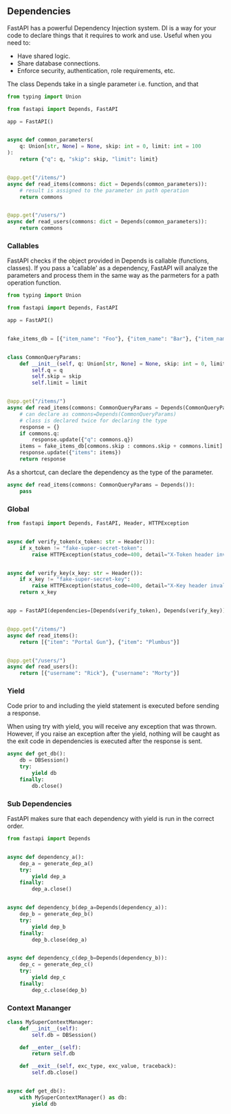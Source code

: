 ## Dependencies

FastAPI has a powerful Dependency Injection system. DI is a way for your code to declare things that it requires to work and use. Useful when you need to:

- Have shared logic.
- Share database connections.
- Enforce security, authentication, role requirements, etc.

The class Depends take in a single parameter i.e. function, and that

```py
from typing import Union

from fastapi import Depends, FastAPI

app = FastAPI()


async def common_parameters(
    q: Union[str, None] = None, skip: int = 0, limit: int = 100
):
    return {"q": q, "skip": skip, "limit": limit}


@app.get("/items/")
async def read_items(commons: dict = Depends(common_parameters)):
    # result is assigned to the parameter in path operation
    return commons


@app.get("/users/")
async def read_users(commons: dict = Depends(common_parameters)):
    return commons
```

### Callables

FastAPI checks if the object provided in Depends is callable (functions, classes). If you pass a 'callable' as a dependency, FastAPI will analyze the parameters and process them in the same way as the parmeters for a path operation function.

```py
from typing import Union

from fastapi import Depends, FastAPI

app = FastAPI()


fake_items_db = [{"item_name": "Foo"}, {"item_name": "Bar"}, {"item_name": "Baz"}]


class CommonQueryParams:
    def __init__(self, q: Union[str, None] = None, skip: int = 0, limit: int = 100):
        self.q = q
        self.skip = skip
        self.limit = limit


@app.get("/items/")
async def read_items(commons: CommonQueryParams = Depends(CommonQueryParams)):
    # can declare as commons=Depends(CommonQueryParams)
    # class is declared twice for declaring the type
    response = {}
    if commons.q:
        response.update({"q": commons.q})
    items = fake_items_db[commons.skip : commons.skip + commons.limit]
    response.update({"items": items})
    return response
```

As a shortcut, can declare the dependency as the type of the parameter.

```py
async def read_items(commons: CommonQueryParams = Depends()):
    pass
```

### Global

```py
from fastapi import Depends, FastAPI, Header, HTTPException


async def verify_token(x_token: str = Header()):
    if x_token != "fake-super-secret-token":
        raise HTTPException(status_code=400, detail="X-Token header invalid")


async def verify_key(x_key: str = Header()):
    if x_key != "fake-super-secret-key":
        raise HTTPException(status_code=400, detail="X-Key header invalid")
    return x_key


app = FastAPI(dependencies=[Depends(verify_token), Depends(verify_key)])


@app.get("/items/")
async def read_items():
    return [{"item": "Portal Gun"}, {"item": "Plumbus"}]


@app.get("/users/")
async def read_users():
    return [{"username": "Rick"}, {"username": "Morty"}]
```

### Yield

Code prior to and including the yield statement is executed before sending a response.

When using try with yield, you will receive any exception that was thrown. However, if you raise an exception after the yield, nothing will be caught as the exit code in dependencies is executed after the response is sent.

```py
async def get_db():
    db = DBSession()
    try:
        yield db
    finally:
        db.close()
```

### Sub Dependencies

FastAPI makes sure that each dependency with yield is run in the correct order.

```py
from fastapi import Depends


async def dependency_a():
    dep_a = generate_dep_a()
    try:
        yield dep_a
    finally:
        dep_a.close()


async def dependency_b(dep_a=Depends(dependency_a)):
    dep_b = generate_dep_b()
    try:
        yield dep_b
    finally:
        dep_b.close(dep_a)


async def dependency_c(dep_b=Depends(dependency_b)):
    dep_c = generate_dep_c()
    try:
        yield dep_c
    finally:
        dep_c.close(dep_b)
```

### Context Mananger

```py
class MySuperContextManager:
    def __init__(self):
        self.db = DBSession()

    def __enter__(self):
        return self.db

    def __exit__(self, exc_type, exc_value, traceback):
        self.db.close()


async def get_db():
    with MySuperContextManager() as db:
        yield db
```
